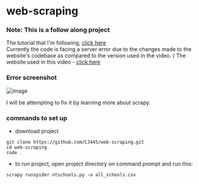 # web-scraping
### Note: This is a follow along project

The tutorial that I'm following, [click here](https://youtu.be/Pu3gmdWsLYc)
<br>
Currently the code is facing a server error due to the changes made to the website's codebase as compared to the version used in the video. ( The website used in this video - [click here](https://directory.ntschools.net/#/schools)

### Error screenshot

![image](https://github.com/CJ445/web-scraping/assets/131938772/1467e53f-7e29-4fbf-af64-eaa7a6b9aad6)

I will be attempting to fix it by learning more about scrapy.

### commands to set up

- download project
```
git clone https://github.com/CJ445/web-scraping.git
cd web-scraping
code .
```
- to run project, open project directory on command prompt and run this:
```
scrapy runspider ntschools.py -o all_schools.csv
```

